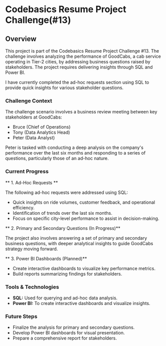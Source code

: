 # Codebasics Resume Project Challenge(#13)

## Overview
This project is part of the Codebasics Resume Project Challenge #13. The challenge involves analyzing the performance of GoodCabs, a cab service operating in Tier-2 cities, by addressing business questions raised by stakeholders. The project requires delivering insights through SQL and Power BI.

I have currently completed the ad-hoc requests section using SQL to provide quick insights for various stakeholder questions.

### Challenge Context
The challenge scenario involves a business review meeting between key stakeholders at GoodCabs:

- Bruce (Chief of Operations)
- Tony (Data Analytics Head)
- Peter (Data Analyst)

Peter is tasked with conducting a deep analysis on the company's performance over the last six months and responding to a series of questions, particularly those of an ad-hoc nature.

### Current Progress
** 1. Ad-Hoc Requests **

The following ad-hoc requests were addressed using SQL:
- Quick insights on ride volumes, customer feedback, and operational efficiency.
- Identification of trends over the last six months.
- Focus on specific city-level performance to assist in decision-making.

** 2. Primary and Secondary Questions (In Progress)**

The project also involves answering a set of primary and secondary business questions, with deeper analytical insights to guide GoodCabs strategy moving forward.

** 3. Power BI Dashboards (Planned)**
- Create interactive dashboards to visualize key performance metrics.
- Build reports summarizing findings for stakeholders.

### Tools & Technologies
- **SQL:** Used for querying and ad-hoc data analysis.
- **Power BI:** To create interactive dashboards and visualize insights.

### Future Steps
- Finalize the analysis for primary and secondary questions.
- Develop Power BI dashboards for visual presentation.
- Prepare a comprehensive report for stakeholders.
